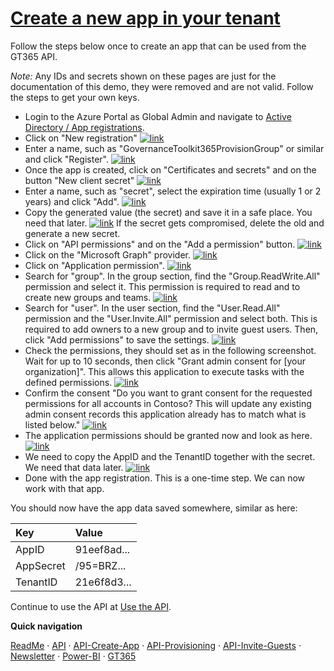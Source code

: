 # [Create a new app in your tenant](#create-an-app)

Follow the steps below once to create an app that can be used from the GT365 API.

*Note:* Any IDs and secrets shown on these pages are just for the documentation of this demo, they were removed and are not valid. Follow the steps to get your own keys.

- Login to the Azure Portal as Global Admin and navigate to [Active Directory / App registrations](https://portal.azure.com/#blade/Microsoft_AAD_IAM/ActiveDirectoryMenuBlade/RegisteredApps). 
- Click on "New registration"
[![link](./images/app-registration-1.png)](./images/app-registration-1.png "Click to enlarge")
- Enter a name, such as "GovernanceToolkit365ProvisionGroup" or similar and click "Register".
[![link](./images/app-registration-2.png)](./images/app-registration-2.png "Click to enlarge")
- Once the app is created, click on "Certificates and secrets" and on the button "New client secret"
[![link](./images/app-registration-3.png)](./images/app-registration-3.png "Click to enlarge")
- Enter a name, such as "secret", select the expiration time (usually 1 or 2 years) and click "Add".
[![link](./images/app-registration-4.png)](./images/app-registration-4.png "Click to enlarge")
- Copy the generated value (the secret) and save it in a safe place. You need that later.
[![link](./images/app-registration-5.png)](./images/app-registration-5.png "Click to enlarge")
If the secret gets compromised, delete the old and generate a new secret. 
- Click on "API permissions" and on the "Add a permission" button.
[![link](./images/app-registration-6.png)](./images/app-registration-6.png "Click to enlarge")
- Click on the "Microsoft Graph" provider.
[![link](./images/app-registration-7.png)](./images/app-registration-7.png "Click to enlarge")
- Click on "Application permission".
[![link](./images/app-registration-8.png)](./images/app-registration-8.png "Click to enlarge")
- Search for "group". In the group section, find the "Group.ReadWrite.All" permission and select it. This permission is required to read and to create new groups and teams.
[![link](./images/app-registration-9.png)](./images/app-registration-9.png "Click to enlarge")
- Search for "user". In the user section, find the "User.Read.All" permission and the "User.Invite.All" permission and select both. This is required to add owners to a new group and to invite guest users. Then, click "Add permissions" to save the settings.
[![link](./images/app-registration-10.png)](./images/app-registration-10.png "Click to enlarge")
- Check the permissions, they should set as in the following screenshot. Wait for up to 10 seconds, then click "Grant admin consent for [your organization]". This allows this application to execute tasks with the defined permissions.
[![link](./images/app-registration-11.png)](./images/app-registration-11.png "Click to enlarge")
- Confirm the consent "Do you want to grant consent for the requested permissions for all accounts in Contoso? This will update any existing admin consent records this application already has to match what is listed below."
[![link](./images/app-registration-12.png)](./images/app-registration-12.png "Click to enlarge")
- The application permissions should be granted now and look as here.
[![link](./images/app-registration-13.png)](./images/app-registration-13.png "Click to enlarge")
- We need to copy the AppID and the TenantID together with the secret. We need that data later.
[![link](./images/app-registration-14.png)](./images/app-registration-14.png "Click to enlarge")
- Done with the app registration. This is a one-time step. We can now work with that app.

You should now have the app data saved somewhere, similar as here:

| Key | Value |
|:----|:------|
| AppID | 91eef8ad...
| AppSecret | /95=BRZ...
| TenantID | 21e6f8d3...

Continue to use the API at [Use the API](./API-provisioning.md).

**Quick navigation**

[ReadMe](https://github.com/delegate365/GovernanceToolkit365/) &middot; [API](./API.md) &middot; [API-Create-App](./API-create-app.md) &middot; [API-Provisioning](./API-provisioning.md) &middot; [API-Invite-Guests](./API-invite-guest.md) &middot; [Newsletter](./newsletter.md) &middot; [Power-BI](./power-bi.md) &middot; [GT365](https://governancetoolkit365.com/)
